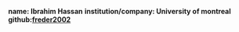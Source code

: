 **name: Ibrahim Hassan**
**institution/company: University of montreal**
**github:[freder2002](https://github.com/freder2002)**
